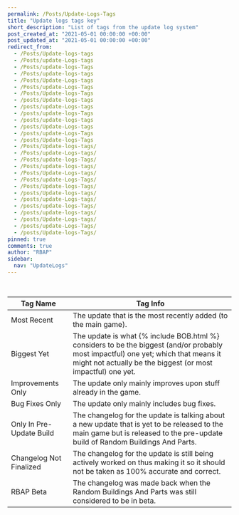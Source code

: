 ```yaml
---
permalink: /Posts/Update-Logs-Tags
title: "Update logs tags key"
short_description: "List of tags from the update log system"
post_created_at: "2021-05-01 00:00:00 +00:00"
post_updated_at: "2021-05-01 00:00:00 +00:00"
redirect_from:
  - /Posts/Update-logs-tags
  - /Posts/update-Logs-tags
  - /Posts/update-logs-Tags
  - /Posts/update-logs-tags
  - /Posts/Update-Logs-tags
  - /Posts/update-Logs-Tags
  - /Posts/Update-logs-Tags
  - /posts/Update-logs-tags
  - /posts/update-Logs-tags
  - /posts/update-logs-Tags
  - /posts/update-logs-tags
  - /posts/Update-Logs-tags
  - /posts/update-Logs-Tags
  - /posts/Update-logs-Tags
  - /Posts/Update-logs-tags/
  - /Posts/update-Logs-tags/
  - /Posts/update-logs-Tags/
  - /Posts/update-logs-tags/
  - /Posts/Update-Logs-tags/
  - /Posts/update-Logs-Tags/
  - /Posts/Update-logs-Tags/
  - /posts/Update-logs-tags/
  - /posts/update-Logs-tags/
  - /posts/update-logs-Tags/
  - /posts/update-logs-tags/
  - /posts/Update-Logs-tags/
  - /posts/update-Logs-Tags/
  - /posts/Update-logs-Tags/
pinned: true
comments: true
author: "RBAP"
sidebar:
  nav: "UpdateLogs"
---
```


<br>

| Tag Name                 | Tag Info |
|-|-|
| Most Recent              | The update that is the most recently added (to the main game). |
| Biggest Yet              | The update is what {% include BOB.html %} considers to be the biggest (and/or probably most impactful) one yet; which that means it might not actually be the biggest (or most impactful) one yet. |
| Improvements Only        | The update only mainly improves upon stuff already in the game. |
| Bug Fixes Only           | The update only mainly includes bug fixes. |
| Only In Pre-Update Build | The changelog for the update is talking about a new update that is yet to be released to the main game but is released to the pre-update build of Random Buildings And Parts. |
| Changelog Not Finalized  | The changelog for the update is still being actively worked on thus making it so it should not be taken as 100% accurate and correct. |
| RBAP Beta                | The changelog was made back when the Random Buildings And Parts was still considered to be in beta. |
